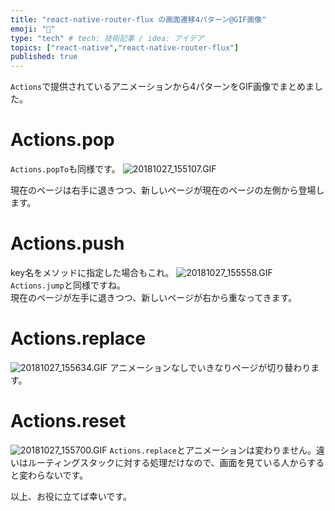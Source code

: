 ```yaml
---
title: "react-native-router-flux の画面遷移4パターン@GIF画像"
emoji: "🔖"
type: "tech" # tech: 技術記事 / idea: アイデア
topics: ["react-native","react-native-router-flux"]
published: true
---
```

`Actions`で提供されているアニメーションから4パターンをGIF画像でまとめました。

# Actions.pop
`Actions.popTo`も同様です。
![20181027_155107.GIF](https://qiita-image-store.s3.amazonaws.com/0/96286/1007fa70-96d5-0057-dd94-3e20b24b62ef.gif)

現在のページは右手に退きつつ、新しいページが現在のページの左側から登場します。

# Actions.push
key名をメソッドに指定した場合もこれ。
![20181027_155558.GIF](https://qiita-image-store.s3.amazonaws.com/0/96286/ce7c2311-61d0-937f-d009-9d15f23c6bf6.gif)
`Actions.jump`と同様ですね。  
現在のページが左手に退きつつ、新しいページが右から重なってきます。

# Actions.replace
![20181027_155634.GIF](https://qiita-image-store.s3.amazonaws.com/0/96286/c50ebfaa-940b-40df-b8e5-45c191358a84.gif)
アニメーションなしでいきなりページが切り替わります。

# Actions.reset
![20181027_155700.GIF](https://qiita-image-store.s3.amazonaws.com/0/96286/a6a3e04f-46d9-47db-7585-42158a2a5830.gif)
`Actions.replace`とアニメーションは変わりません。違いはルーティングスタックに対する処理だけなので、画面を見ている人からすると変わらないです。


以上、お役に立てば幸いです。

